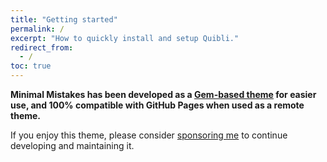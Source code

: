 ```yaml
---
title: "Getting started"
permalink: /
excerpt: "How to quickly install and setup Quibli."
redirect_from:
  - /
toc: true
---
```


**Minimal Mistakes has been developed as a [Gem-based theme](http://jekyllrb.com/docs/themes/) for easier use, and 100% compatible with GitHub Pages when used as a remote theme.**

If you enjoy this theme, please consider [sponsoring me](https://github.com/sponsors/mmistakes) to continue developing and maintaining it.
